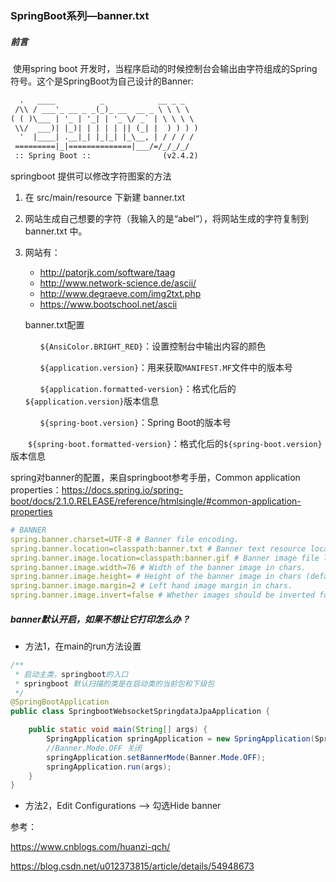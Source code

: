 ### SpringBoot系列—banner.txt



##### 前言

​       使用spring boot 开发时，当程序启动的时候控制台会输出由字符组成的Spring符号。这个是SpringBoot为自己设计的Banner:

```txt
  .   ____          _            __ _ _
 /\\ / ___'_ __ _ _(_)_ __  __ _ \ \ \ \
( ( )\___ | '_ | '_| | '_ \/ _` | \ \ \ \
 \\/  ___)| |_)| | | | | || (_| |  ) ) ) )
  '  |____| .__|_| |_|_| |_\__, | / / / /
 =========|_|==============|___/=/_/_/_/
 :: Spring Boot ::                (v2.4.2)
```

springboot 提供可以修改字符图案的方法

1. 在 src/main/resource 下新建 banner.txt

2. 网站生成自己想要的字符（我输入的是“abel“），将网站生成的字符复制到banner.txt 中。

3. 网站有：

   *  http://patorjk.com/software/taag
   * http://www.network-science.de/ascii/
   * http://www.degraeve.com/img2txt.php
   * https://www.bootschool.net/ascii 

   

   banner.txt配置

   `　　${AnsiColor.BRIGHT_RED}`：设置控制台中输出内容的颜色

   `　　${application.version}`：用来获取`MANIFEST.MF`文件中的版本号

   `　　${application.formatted-version}`：格式化后的`${application.version}`版本信息

   `　　${spring-boot.version}`：Spring Boot的版本号

　　`${spring-boot.formatted-version}`：格式化后的`${spring-boot.version}`版本信息



spring对banner的配置，来自springboot参考手册，Common application properties：https://docs.spring.io/spring-boot/docs/2.1.0.RELEASE/reference/htmlsingle/#common-application-properties

```yaml
# BANNER
spring.banner.charset=UTF-8 # Banner file encoding.
spring.banner.location=classpath:banner.txt # Banner text resource location.
spring.banner.image.location=classpath:banner.gif # Banner image file location (jpg or png can also be used).
spring.banner.image.width=76 # Width of the banner image in chars.
spring.banner.image.height= # Height of the banner image in chars (default based on image height).
spring.banner.image.margin=2 # Left hand image margin in chars.
spring.banner.image.invert=false # Whether images should be inverted for dark terminal themes.
```

##### banner默认开启，如果不想让它打印怎么办？

* 方法1，在main的run方法设置

```java
/**
 * 启动主类，springboot的入口
 * springboot 默认扫描的类是在启动类的当前包和下级包
 */
@SpringBootApplication
public class SpringbootWebsocketSpringdataJpaApplication {

    public static void main(String[] args) {
        SpringApplication springApplication = new SpringApplication(SpringbootWebsocketSpringdataJpaApplication.class);
        //Banner.Mode.OFF 关闭
        springApplication.setBannerMode(Banner.Mode.OFF);
        springApplication.run(args);
    }
}
```

* 方法2，Edit Configurations --> 勾选Hide banner





参考：

https://www.cnblogs.com/huanzi-qch/

https://blog.csdn.net/u012373815/article/details/54948673
